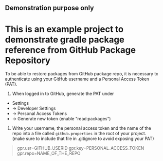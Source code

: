 ## Demonstration purpose only
# This is an example project to demonstrate gradle package reference from GitHub Package Repository
To be able to restore packages from GitHub package repo, it is necessary to authenticate using your GitHub username and a Personal Access Token (PAT).
1. When logged in to GitHub, generate the PAT under 
  - Settings 
  - -> Developer Settings
  - -> Personal Access Tokens
  - -> Generate new token  (enable "read:packages")
1. Write your username, the personal access token and the name of the repo into a file called ```github.properties``` in the root of your project. (make sure to include that file in .gitignore to avoid exposing your PAT)
>gpr.usr=GITHUB_USERID
>gpr.key=PERSONAL_ACCESS_TOKEN
>gpr.repo=NAME_OF_THE_REPO
